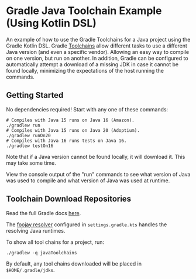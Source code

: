 # Gradle Java Toolchain Example (Using Kotlin DSL)

An example of how to use the Gradle Toolchains for a Java project using the Gradle Kotlin DSL. Gradle
[Toolchains](https://docs.gradle.org/current/userguide/toolchains.html) allow different tasks to use a different Java
version (and even a specific vendor). Allowing an easy way to compile on one version, but run on another. In addition,
Gradle can be configured to automatically attempt a download of a missing JDK in case it cannot be found locally,
minimizing the expectations of the host running the commands.

## Getting Started

No dependencies required! Start with any one of these commands:

```shell
# Compiles with Java 15 runs on Java 16 (Amazon). 
./gradlew run
# Compiles with Java 15 runs on Java 20 (Adoptium).
./gradlew runOn20
# Compiles with Java 16 runs tests on Java 16.
./gradlew testOn16
```

Note that if a Java version cannot be found locally, it will download it. This may take some time.

View the console output of the "run" commands to see what version of Java was used to compile and
what version of Java was used at runtime.

## Toolchain Download Repositories

Read the full Gradle docs [here](https://docs.gradle.org/current/userguide/toolchains.html#sub:download_repositories).

The [foojay resolver](https://github.com/gradle/foojay-toolchains) configured in `settings.gradle.kts` handles the
resolving Java runtimes.

To show all tool chains for a project, run:

```shell
./gradlew -q javaToolchains
```

By default, any tool chains downloaded will be placed in `$HOME/.gradle/jdks`.
